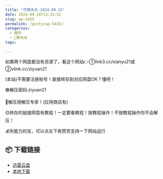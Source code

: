 ```yaml
---
title: "花臂夫夫-2024.09.15"
date: 2024-09-16T13:15:52
slug: wp-5435
permalink: /posts/wp-5435/
categories:
  - 精华
  - 🌸臂夫夫
tags:

---
```


如果两个网盘都没有资源了，看这个网站👉①link3.cc/xianyu21或②vlink.cc/ziyuan21

(本站)不需要注册账号！直接转存到对应网盘OK？懂吧！

🟢解压密码:ziyuan21

🔵解压用解压专家！(应用商店有)

🟡转存的链接网盘有教程！一定要看教程！按教程操作！不按教程操作你不会解压！

💰🈶能力的宝，可以点左下角赞赏支持一下网站运行

## 📦 下载链接
- [迅雷云盘](https://blziyuan21.com/pay-download/5435?key=1790a1b0ca&down_id=0)
- [本地下载](https://blziyuan21.com/pay-download/5435?key=1790a1b0ca&down_id=1)

